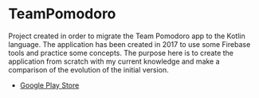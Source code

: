 # TeamPomodoro
Project created in order to migrate the Team Pomodoro app to the Kotlin language. The application has been created in 2017 to use some Firebase tools and practice some concepts. The purpose here is to create the application from scratch with my current knowledge and make a comparison of the evolution of the initial version.

- [Google Play Store](https://play.google.com/store/apps/details?id=com.pomoteam.app)
